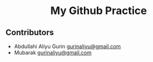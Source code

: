 <h1 align="center">My Github Practice</h1>

 ## Contributors
 

- Abdullahi Aliyu Gurin [gurinaliyu@gmail.com](gurinaliyu@gmail.com)
- Mubarak [gurinaliyu@gmail.com](gurinaliyu@gmail.com)
